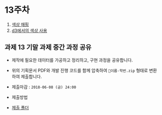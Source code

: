 13주차
===

1. [색상 매핑](./01_mapColor.md)
2. [d3에서의 색상 사용](./02_d3color.md)


## 과제 13 기말 과제 중간 과정 공유

- 제작에 필요한 데이터를 가공하고 정리하고, 구현 과정을 공유합니다.
- 위의 기획문서 PDF와 개발 진행 코드를 함께 압축하여 `이름-학번.zip` 형태로 변환하여 제출합니다.

- 제출마감 : `2018-06-08 (금) 24:00`
- 제출방법
 - [제출 폴더](https://www.dropbox.com/request/oJbTnzP6ZHT3Xm91eORg)